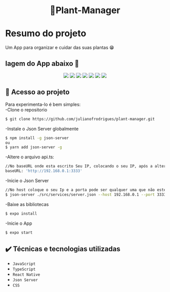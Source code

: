 <h1 align="center"> 🌻Plant-Manager </h1>

# Resumo do projeto
Um App para organizar e cuidar das suas plantas 😁

## Iagem do App abaixo 😬
</p>
<p align="center">
<img src="https://i.imgur.com/ax0hbGi.jpg"/>
<img src="https://i.imgur.com/nznglAE.jpg"/>
<img src="https://i.imgur.com/1SWuXaG.jpg"/>
<img src="https://i.imgur.com/EP3bkVd.jpg"/>
<img src="https://i.imgur.com/jSEJde6.jpg"/>
<img src="https://i.imgur.com/siNXtvA.jpg"/>
<img src="https://i.imgur.com/mvcp84E.jpg"/>
</p>

## 📁 Acesso ao projeto
Para experimenta-lo é bem simples:<br>
-Clone o repositorio
```bash
$ git clone https://github.com/julianofrodrigues/plant-manager.git
```
-Instale o Json Server globalmente
```bash
$ npm install -g json-server
ou
$ yarn add json-server -g
```
-Altere o arquivo api.ts:
```bash
//No baseURL onde esta escrito Seu IP, colocando o seu IP, após a alteração ficará similar ao exemplo abaixo:
baseURL: 'http://192.168.0.1:3333'
```
-Inicie o Json Server
```bash
//No host coloque o seu Ip e a porta pode ser qualquer uma que não esteja em uso:
$ json-server ./src/services/server.json --host 192.168.0.1 --port 3333
```
-Baixe as bibliotecas
```bash
$ expo install
```
-Inicie o App
```bash
$ expo start
```

## ✔️ Técnicas e tecnologias utilizadas

- ``JavaScript``
- ``TypeScript``
- ``React Native``
- ``Json Server``
- ``CSS``